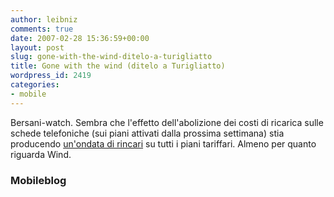 ```yaml
---
author: leibniz
comments: true
date: 2007-02-28 15:36:59+00:00
layout: post
slug: gone-with-the-wind-ditelo-a-turigliatto
title: Gone with the wind (ditelo a Turigliatto)
wordpress_id: 2419
categories:
- mobile
---
```


Bersani-watch. Sembra che l'effetto dell'abolizione dei costi di ricarica sulle schede telefoniche (sui piani attivati dalla prossima settimana) stia producendo [un'ondata di rincari](http://www.mobileblog.it/post/2720/la-vergogna-di-wind-rimodulate-tutte-le-offerte) su tutti i piani tariffari. Almeno per quanto riguarda Wind.


### Mobileblog

